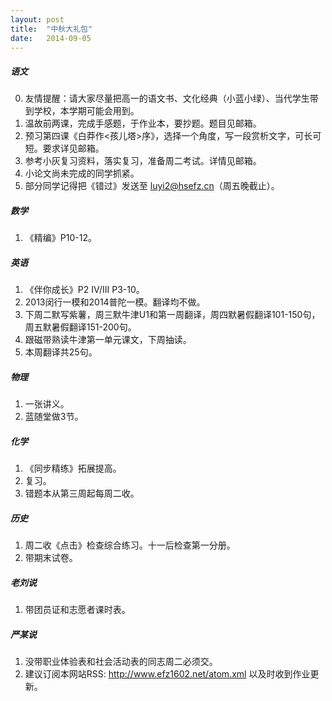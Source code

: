 ```yaml
---
layout: post
title:  "中秋大礼包"
date:   2014-09-05
---
```


##### 语文
0. 友情提醒：请大家尽量把高一的语文书、文化经典（小蓝小绿）、当代学生带到学校，本学期可能会用到。
1. 温故前两课，完成手感题，于作业本，要抄题。题目见邮箱。
2. 预习第四课《白莽作<孩儿塔>序》，选择一个角度，写一段赏析文字，可长可短。要求详见邮箱。
3. 参考小灰复习资料，落实复习，准备周二考试。详情见邮箱。
4. 小论文尚未完成的同学抓紧。
5. 部分同学记得把《错过》发送至 luyi2@hsefz.cn（周五晚截止）。
 
##### 数学
1. 《精编》P10-12。
 
##### 英语
1. 《伴你成长》P2 IV/III P3-10。
2. 2013闵行一模和2014普陀一模。翻译均不做。
3. 下周二默写紫薯，周三默牛津U1和第一周翻译，周四默暑假翻译101-150句，周五默暑假翻译151-200句。
4. 跟磁带熟读牛津第一单元课文，下周抽读。
5. 本周翻译共25句。
 
##### 物理
1. 一张讲义。
2. 蓝随堂做3节。
 
##### 化学
1. 《同步精练》拓展提高。
2. 复习。
3. 错题本从第三周起每周二收。
 
##### 历史
1. 周二收《点击》检查综合练习。十一后检查第一分册。
2. 带期末试卷。
 
##### 老刘说
1. 带团员证和志愿者课时表。
 
##### 严某说
1. 没带职业体验表和社会活动表的同志周二必须交。
2. 建议订阅本网站RSS: http://www.efz1602.net/atom.xml 以及时收到作业更新。
 